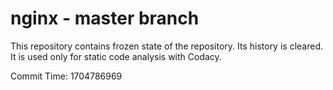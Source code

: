 # nginx - master branch

This repository contains frozen state of the repository.
Its history is cleared. It is used only for static code
analysis with Codacy.

Commit Time: 1704786969